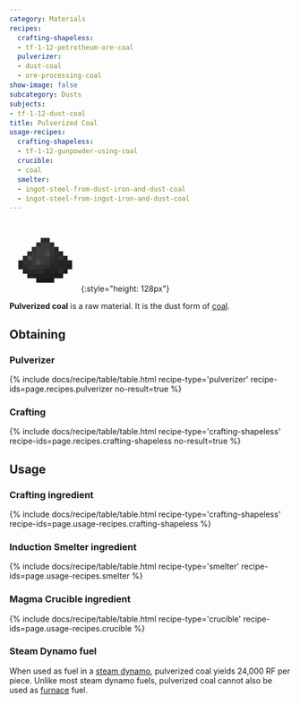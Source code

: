 ```yaml
---
category: Materials
recipes:
  crafting-shapeless:
  - tf-1-12-petrotheum-ore-coal
  pulverizer:
  - dust-coal
  - ore-processing-coal
show-image: false
subcategory: Dusts
subjects:
- tf-1-12-dust-coal
title: Pulverized Coal
usage-recipes:
  crafting-shapeless:
  - tf-1-12-gunpowder-using-coal
  crucible:
  - coal
  smelter:
  - ingot-steel-from-dust-iron-and-dust-coal
  - ingot-steel-from-ingot-iron-and-dust-coal
---
```


![Pulverized coal](/assets/images/docs/1.12/thermal-foundation/dust-coal.png){:style="height: 128px"}


**Pulverized coal** is a raw material. It is the dust form of
[coal](https://minecraft.gamepedia.com/Coal).


Obtaining
---------

### Pulverizer
{% include docs/recipe/table/table.html recipe-type='pulverizer' recipe-ids=page.recipes.pulverizer no-result=true %}

### Crafting
{% include docs/recipe/table/table.html recipe-type='crafting-shapeless' recipe-ids=page.recipes.crafting-shapeless no-result=true %}


Usage
-----

### Crafting ingredient
{% include docs/recipe/table/table.html recipe-type='crafting-shapeless' recipe-ids=page.usage-recipes.crafting-shapeless %}

### Induction Smelter ingredient
{% include docs/recipe/table/table.html recipe-type='smelter' recipe-ids=page.usage-recipes.smelter %}

### Magma Crucible ingredient
{% include docs/recipe/table/table.html recipe-type='crucible' recipe-ids=page.usage-recipes.crucible %}

### Steam Dynamo fuel
When used as fuel in a [steam dynamo](../../thermal-expansion/steam-dynamo/),
pulverized coal yields 24,000 RF per piece. Unlike most steam dynamo fuels,
pulverized coal cannot also be used as
[furnace](https://minecraft.gamepedia.com/Furnace) fuel.
